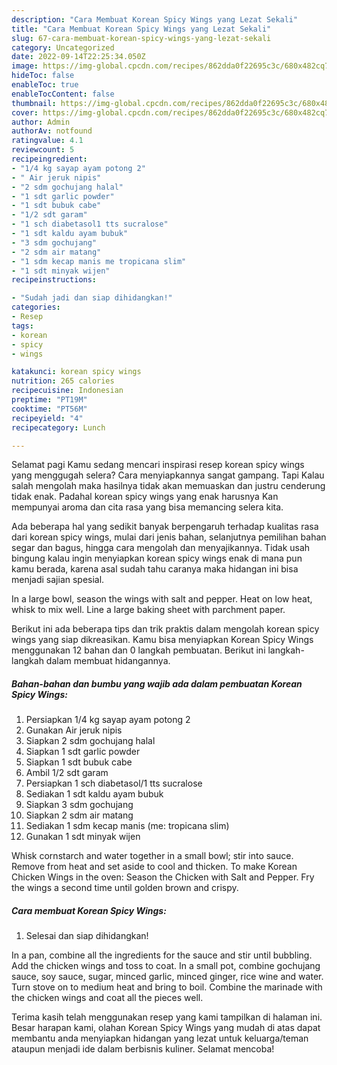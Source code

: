 ```yaml
---
description: "Cara Membuat Korean Spicy Wings yang Lezat Sekali"
title: "Cara Membuat Korean Spicy Wings yang Lezat Sekali"
slug: 67-cara-membuat-korean-spicy-wings-yang-lezat-sekali
category: Uncategorized
date: 2022-09-14T22:25:34.050Z
image: https://img-global.cpcdn.com/recipes/862dda0f22695c3c/680x482cq70/korean-spicy-wings-foto-resep-utama.jpg
hideToc: false
enableToc: true
enableTocContent: false
thumbnail: https://img-global.cpcdn.com/recipes/862dda0f22695c3c/680x482cq70/korean-spicy-wings-foto-resep-utama.jpg
cover: https://img-global.cpcdn.com/recipes/862dda0f22695c3c/680x482cq70/korean-spicy-wings-foto-resep-utama.jpg
author: Admin
authorAv: notfound
ratingvalue: 4.1
reviewcount: 5
recipeingredient:
- "1/4 kg sayap ayam potong 2"
- " Air jeruk nipis"
- "2 sdm gochujang halal"
- "1 sdt garlic powder"
- "1 sdt bubuk cabe"
- "1/2 sdt garam"
- "1 sch diabetasol1 tts sucralose"
- "1 sdt kaldu ayam bubuk"
- "3 sdm gochujang"
- "2 sdm air matang"
- "1 sdm kecap manis me tropicana slim"
- "1 sdt minyak wijen"
recipeinstructions:

- "Sudah jadi dan siap dihidangkan!"
categories:
- Resep
tags:
- korean
- spicy
- wings

katakunci: korean spicy wings 
nutrition: 265 calories
recipecuisine: Indonesian
preptime: "PT19M"
cooktime: "PT56M"
recipeyield: "4"
recipecategory: Lunch

---
```



Selamat pagi Kamu sedang mencari inspirasi resep korean spicy wings yang menggugah selera? Cara menyiapkannya sangat gampang. Tapi Kalau salah mengolah maka hasilnya tidak akan memuaskan dan justru cenderung tidak enak. Padahal korean spicy wings yang enak harusnya Kan mempunyai aroma dan cita rasa yang bisa memancing selera kita.


Ada beberapa hal yang sedikit banyak berpengaruh terhadap kualitas rasa dari korean spicy wings, mulai dari jenis bahan, selanjutnya pemilihan bahan segar dan bagus, hingga cara mengolah dan menyajikannya. Tidak usah bingung kalau ingin menyiapkan korean spicy wings enak di mana pun kamu berada, karena asal sudah tahu caranya maka hidangan ini bisa menjadi sajian spesial.

In a large bowl, season the wings with salt and pepper. Heat on low heat, whisk to mix well. Line a large baking sheet with parchment paper.


Berikut ini ada beberapa tips dan trik praktis dalam mengolah korean spicy wings yang siap dikreasikan. Kamu bisa menyiapkan Korean Spicy Wings menggunakan 12 bahan dan 0 langkah pembuatan. Berikut ini langkah-langkah dalam membuat hidangannya.

<!--inarticleads1-->

##### Bahan-bahan dan bumbu yang wajib ada dalam pembuatan Korean Spicy Wings:

1. Persiapkan 1/4 kg sayap ayam potong 2
1. Gunakan  Air jeruk nipis
1. Siapkan 2 sdm gochujang halal
1. Siapkan 1 sdt garlic powder
1. Siapkan 1 sdt bubuk cabe
1. Ambil 1/2 sdt garam
1. Persiapkan 1 sch diabetasol/1 tts sucralose
1. Sediakan 1 sdt kaldu ayam bubuk
1. Siapkan 3 sdm gochujang
1. Siapkan 2 sdm air matang
1. Sediakan 1 sdm kecap manis (me: tropicana slim)
1. Gunakan 1 sdt minyak wijen


Whisk cornstarch and water together in a small bowl; stir into sauce. Remove from heat and set aside to cool and thicken. To make Korean Chicken Wings in the oven: Season the Chicken with Salt and Pepper. Fry the wings a second time until golden brown and crispy. 

<!--inarticleads2-->

##### Cara membuat Korean Spicy Wings:


1. Selesai dan siap dihidangkan!

In a pan, combine all the ingredients for the sauce and stir until bubbling. Add the chicken wings and toss to coat. In a small pot, combine gochujang sauce, soy sauce, sugar, minced garlic, minced ginger, rice wine and water. Turn stove on to medium heat and bring to boil. Combine the marinade with the chicken wings and coat all the pieces well. 

Terima kasih telah menggunakan resep yang kami tampilkan di halaman ini. Besar harapan kami, olahan Korean Spicy Wings yang mudah di atas dapat membantu anda menyiapkan hidangan yang lezat untuk keluarga/teman ataupun menjadi ide dalam berbisnis kuliner. Selamat mencoba!
